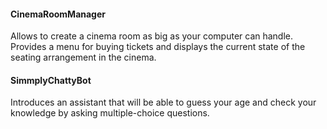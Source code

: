 #### CinemaRoomManager 

Allows to create a cinema room as big as your computer can handle. Provides a menu for buying tickets and displays the current state of the seating arrangement in the cinema.

#### SimmplyChattyBot 

Introduces an assistant that will be able to guess your age and check your knowledge by asking multiple-choice questions.


